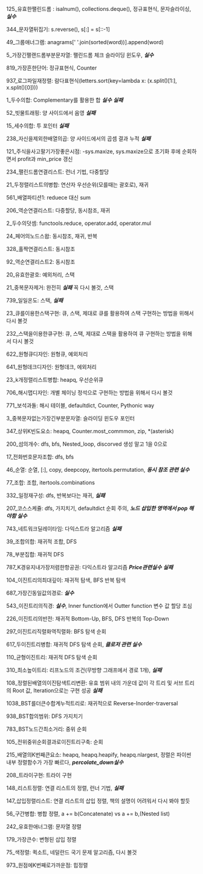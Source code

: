125_유효한팰린드롬 : isalnum(), collections.deque(), 정규표현식, 문자슬라이싱,  <b>*실수*</b>

344_문자열뒤집기: s.reverse(), s[:] = s[::-1]

49_그룹애너그램: anagrams[' '.join(sorted(word))].append(word)

5_가장긴팰랜드롬부분문자열: 팰린드롬 체크 슬라이딩 윈도우,  <b>*실수*</b>

819_가장흔한단어: 정규표현식, Counter

937_로그파일재정렬: 람다표현식(letters.sort(key=lambda x: (x.split()[1:], x.split()[0])))

1_두수의합: Complementary를 활용한 합 <b>*실수*</b> <b>*실패*</b>

52_빗물트래핑: 양 사이드에서 음영 <b>*실패*</b>

15_세수의합: 투 포인터 <b>*실패*</b>

238_자신을제외한배열의곱: 양 사이드에서의 곱셈 결과 누적 <b>*실패*</b>

121_주식을사고팔기가장좋은시점: -sys.maxize, sys.maxize으로 초기화 후에 순회하면서 profit과 min_price 갱신

234_팰린드롬연결리스트: 런너 기법, 다중할당

21_두정렬리스트의병합: 연산자 우선순위(모를때는 괄호로), 재귀

561_배열파티션1: reduece 대신 sum

206_역순연결리스트: 다중할당, 동시참조, 재귀

2_두수의덧셈: functools.reduce, operator.add, operator.mul

24_페어의노드스왑: 동시참조, 재귀, 반복

328_홀짝연결리스트: 동시참조

92_역순연결리스트2: 동시참조

20_유효한괄호: 예외처리, 스택

21_중복문자제거: 완전히 <b>*실패*</b> 꼭 다시 볼것, 스택

739_일일온도: 스택, <b>*실패*</b>

23_큐를이용한스택구현: 큐, 스택, 제대로 큐를 활용하여 스택 구현하는 방법을 위해서 다시 볼것

232_스택을이용한큐구현: 큐, 스택, 제대로 스택을 활용하여 큐 구현하는 방법을 위해서 다시 볼것

622_원형큐디자인: 원형큐, 예외처리

641_원형데크디자인: 원형데크, 에외처리

23_k개정렬리스트병합: heapq, 우선순위큐

706_해시맵디자인: 개별 체이닝 정석으로 구현하는 방법을 위해서 다시 볼것

771_보석과돌: 해시 테이블, defaultdict, Counter, Pythonic way

3_중복문자없는가장긴부분문자열: 슬라이딩 윈도우 포인터

347_상위K빈도요소: heapq, Counter.most_commmon, zip, *(asterisk)

200_섬의개수: dfs, bfs, Nested_loop, discorved 생성 말고 1을 0으로

17_전화번호문자조합: dfs, bfs

46_순열: 순열, \[:\], copy, deepcopy, itertools.permutation, <b>*동시 참조 관련 실수*</b>

77_조합: 조합, itertools.combinations

332_일정재구성: dfs, 반복보다는 재귀, <b>*실패*</b>

207_코스스케쥴: dfs, 가지치기, defaultdict 순회 주의, <b>*노드 삽입한 영역에서 pop 해야함 실수*</b>

743_네트워크딜레이타임: 다익스트라 알고리즘 <b>*실패*</b>

39_조합의합: 재귀적 조합, DFS

78_부분집합: 재귀적 DFS

787_K경유지내가장저렴한항공권: 다익스트라 알고리즘 <b>*Price관련실수*</b> <b>*실패*</b>

104_이진트리의최대깊이: 재귀적 탐색, BFS 반복 탐색

687_가장긴동일값의경로: <b>*실수*</b>

543_이진트리의직경: <b>*실수*</b>, Inner function에서 Outter function 변수 값 할당 조심

226_이진트리의반전: 재귀적 Bottom-Up, BFS, DFS 반복의 Top-Down

297_이진트리직렬화역직렬화: BFS 탐색 순회

617_두이진트리병합: 재귀적 DFS 탐색 순회, <b>*클로저 관련 실수*</b>

110_균형이진트리: 재귀적 DFS 탐색 순회

310_최소높이트리: 리프노드의 조건(무방향 그래프에서 경로 1개), <b>*실패*</b>

108_정렬된배열의이진탐색트리변환: 유효 범위 내의 가운데 값이 각 트리 및 서브 트리의 Root 값, Iteration으로는 구현 성공 <b>*실패*</b>

1038_BST를더큰수합계누적트리로: 재귀적으로 Reverse-Inorder-traversal

938_BST합의범위: DFS 가지치기

783_BST노드간최소거리: 중위 순회

105_전위중위순회결과로이진트리구축: 순회

215_배열의K번째큰요소: heapq, heapq.heapify, heapq.nlargest, 정렬은 파이썬 내부 정렬함수가 가장 빠르다, <b>*percolate_down실수*</b>

208_트라이구현: 트라이 구현

148_리스트정렬: 연결 리스트의 정렬, 런너 기법, <b>*실패*</b>

147_삽입정렬리스트: 연결 리스트의 삽입 정렬, 책의 설명이 어려워서 다시 봐야 할듯

56_구간병합: 병합 정렬, a += b(Concatenate) vs a += b,(Nested list)

242_유효한애너그램: 문자열 정렬

179_가장큰수: 변형된 삽입 정렬

75_색정렬: 퀵소트, 네덜란드 국기 문제 알고리즘, 다시 볼것

973_원점에K번째로가까운점: 힙정렬
